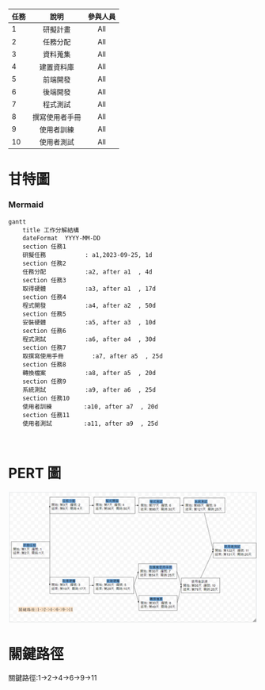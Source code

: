 | 任務 | 說明 | 參與人員 |
|:-------|:-------:|:------:|
| 1 | 研擬計畫| All |
| 2 | 任務分配 | All |
| 3 | 資料蒐集 | All |
| 4 | 建置資料庫 | All |
| 5 | 前端開發 | All |
| 6 | 後端開發 | All |
| 7 | 程式測試 | All |
| 8 | 撰寫使用者手冊 | All |
| 9 | 使用者訓練 | All |
| 10 | 使用者測試| All |

# 甘特圖
### Mermaid
```mermaid
gantt
    title 工作分解結構
    dateFormat  YYYY-MM-DD
    section 任務1
    研擬任務           : a1,2023-09-25, 1d
    section 任務2
    任務分配           :a2, after a1  , 4d    
    section 任務3
    取得硬體           :a3, after a1  , 17d
    section 任務4
    程式開發           :a4, after a2  , 50d    
    section 任務5
    安裝硬體           :a5, after a3  , 10d    
    section 任務6
    程式測試           :a6, after a4  , 30d   
    section 任務7
    取撰寫使用手冊        :a7, after a5  , 25d
    section 任務8
    轉換檔案           :a8, after a5  , 20d
    section 任務9
    系統測試           :a9, after a6  , 25d
    section 任務10
    使用者訓練         :a10, after a7  , 20d
    section 任務11
    使用者測試         :a11, after a9  , 25d
    
            
```
# PERT 圖
![pert](pert.png "pert")


# 關鍵路徑
關鍵路徑:1->2->4->6->9->11

